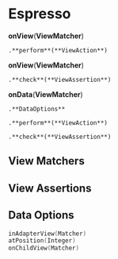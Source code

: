 # Espresso

**onView**(**ViewMatcher**)

    .**perform**(**ViewAction**)
  
**onView**(**ViewMatcher**)

    .**check**(**ViewAssertion**)
    
**onData**(**ViewMatcher**)

    .**DataOptions**
    
    .**perform**(**ViewAction**)
    
    .**check**(**ViewAssertion**)
    
## View Matchers

## View Assertions

## Data Options
```kotlin
inAdapterView(Matcher)
atPosition(Integer)
onChildView(Matcher)
```
